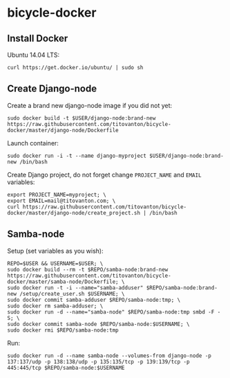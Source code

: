 # bicycle-docker

## Install Docker

Ubuntu 14.04 LTS:

    curl https://get.docker.io/ubuntu/ | sudo sh

## Create Django-node

Create a brand new django-node image if you did not yet:

    sudo docker build -t $USER/django-node:brand-new https://raw.githubusercontent.com/titovanton/bicycle-docker/master/django-node/Dockerfile

Launch container:

    sudo docker run -i -t --name django-myproject $USER/django-node:brand-new /bin/bash

Create Django project, do not forget change `PROJECT_NAME` and `EMAIL` variables:

    export PROJECT_NAME=myproject; \
    export EMAIL=mail@titovanton.com; \
    curl https://raw.githubusercontent.com/titovanton/bicycle-docker/master/django-node/create_project.sh | /bin/bash

## Samba-node

Setup (set variables as you wish):

    REPO=$USER && USERNAME=$USER; \
    sudo docker build --rm -t $REPO/samba-node:brand-new https://raw.githubusercontent.com/titovanton/bicycle-docker/master/samba-node/Dockerfile; \
    sudo docker run -t -i --name="samba-adduser" $REPO/samba-node:brand-new /setup/create_user.sh $USERNAME; \
    sudo docker commit samba-adduser $REPO/samba-node:tmp; \
    sudo docker rm samba-adduser; \
    sudo docker run -d --name="samba-node" $REPO/samba-node:tmp smbd -F -S; \
    sudo docker commit samba-node $REPO/samba-node:$USERNAME; \
    sudo docker rmi $REPO/samba-node:tmp

Run:

    sudo docker run -d --name samba-node --volumes-from django-node -p 137:137/udp -p 138:138/udp -p 135:135/tcp -p 139:139/tcp -p 445:445/tcp $REPO/samba-node:$USERNAME
